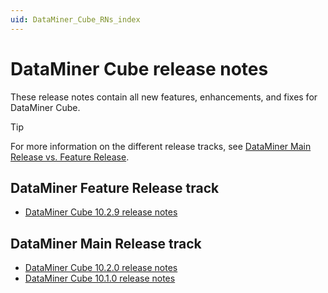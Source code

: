 ```yaml
---
uid: DataMiner_Cube_RNs_index
---
```


# DataMiner Cube release notes

These release notes contain all new features, enhancements, and fixes for DataMiner Cube.

> [!TIP]
> For more information on the different release tracks, see [DataMiner Main Release vs. Feature Release](https://community.dataminer.services/dataminer-main-release-vs-feature-release/).

## DataMiner Feature Release track

- [DataMiner Cube 10.2.9 release notes](xref:10_2_9_Cube_RNs)

## DataMiner Main Release track

- [DataMiner Cube 10.2.0 release notes](xref:10_2_0_Cube_RNs)
- [DataMiner Cube 10.1.0 release notes](xref:10_1_0_Cube_RNs)
